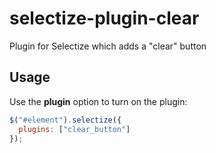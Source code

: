 # selectize-plugin-clear
Plugin for Selectize which adds a "clear" button

## Usage
Use the **plugin** option to turn on the plugin: 

```js
$("#element").selectize({
  plugins: ["clear_button"]
});
```